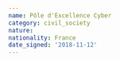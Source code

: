 ```yaml
---
name: Pôle d'Excellence Cyber
category: civil_society
nature: 
nationality: France
date_signed: '2018-11-12'
---
```

    
